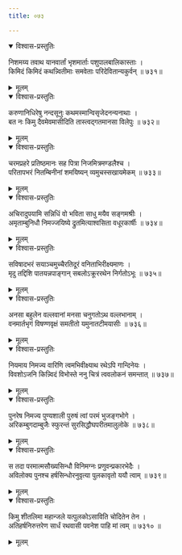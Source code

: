 ```yaml
---
title: ०७३

---
```

<div class="audioEmbed"  caption="सीतालक्ष्मी-वाचनम्" src="https://sanskritdocuments.org/sites/completenarayaneeyam/SoundFiles/073/073_01.mp3"></div>
<details open><summary>विश्वास-प्रस्तुतिः</summary>

निशमय्य तवाथ यानवार्तां भृशमार्ताः पशुपालबालिकास्ताः ।  
किमिदं किमिदं कथन्न्वितीमाः समवेताः परिदेवितान्यकुर्वन् ॥ ७३१॥
</details>
<details><summary>मूलम्</summary>

निशमय्य तवाथ यानवार्तां भृशमार्ताः पशुपालबालिकास्ताः ।  
किमिदं किमिदं कथन्न्वितीमाः समवेताः परिदेवितान्यकुर्वन् ॥ ७३१॥
</details>



<div class="audioEmbed"  caption="सीतालक्ष्मी-वाचनम्" src="https://sanskritdocuments.org/sites/completenarayaneeyam/SoundFiles/073/073_02.mp3"></div>
<details open><summary>विश्वास-प्रस्तुतिः</summary>

करुणानिधिरेषु नन्दसूनुः कथमस्मान्विसृजेदनन्यनाथाः ।  
बत नः किमु दैवमेवमासीदिति तास्त्वद्गतमानसा विलेपुः ॥ ७३२॥
</details>
<details><summary>मूलम्</summary>

करुणानिधिरेषु नन्दसूनुः कथमस्मान्विसृजेदनन्यनाथाः ।  
बत नः किमु दैवमेवमासीदिति तास्त्वद्गतमानसा विलेपुः ॥ ७३२॥
</details>



<div class="audioEmbed"  caption="सीतालक्ष्मी-वाचनम्" src="https://sanskritdocuments.org/sites/completenarayaneeyam/SoundFiles/073/073_03.mp3"></div>
<details open><summary>विश्वास-प्रस्तुतिः</summary>

चरमप्रहरे प्रतिष्ठमानः सह पित्रा निजमित्रमण्डलैश्च ।  
परितापभरं नितम्बिनीनां शमयिष्यन् व्यमुचस्सखायमेकम् ॥ ७३३॥
</details>
<details><summary>मूलम्</summary>

चरमप्रहरे प्रतिष्ठमानः सह पित्रा निजमित्रमण्डलैश्च ।  
परितापभरं नितम्बिनीनां शमयिष्यन् व्यमुचस्सखायमेकम् ॥ ७३३॥
</details>



<div class="audioEmbed"  caption="सीतालक्ष्मी-वाचनम्" src="https://sanskritdocuments.org/sites/completenarayaneeyam/SoundFiles/073/073_04.mp3"></div>
<details open><summary>विश्वास-प्रस्तुतिः</summary>

अचिरादुपयामि सन्निधिं वो भविता साधु मयैव सङ्गमश्रीः ।  
अमृताम्बुनिधौ निमज्जयिष्ये द्रुतमित्याश्वसिता वधूरकार्षीः ॥ ७३४॥
</details>
<details><summary>मूलम्</summary>

अचिरादुपयामि सन्निधिं वो भविता साधु मयैव सङ्गमश्रीः ।  
अमृताम्बुनिधौ निमज्जयिष्ये द्रुतमित्याश्वसिता वधूरकार्षीः ॥ ७३४॥
</details>



<div class="audioEmbed"  caption="सीतालक्ष्मी-वाचनम्" src="https://sanskritdocuments.org/sites/completenarayaneeyam/SoundFiles/073/073_05.mp3"></div>
<details open><summary>विश्वास-प्रस्तुतिः</summary>

सविषादभरं सयाञ्चमुच्चैरतिदूरं वनिताभिरीक्ष्यमाणः ।  
मृदु तद्दिशि पातयन्नपाङ्गान् सबलोऽक्रूररथेन निर्गतोऽभूः ॥ ७३५॥
</details>
<details><summary>मूलम्</summary>

सविषादभरं सयाञ्चमुच्चैरतिदूरं वनिताभिरीक्ष्यमाणः ।  
मृदु तद्दिशि पातयन्नपाङ्गान् सबलोऽक्रूररथेन निर्गतोऽभूः ॥ ७३५॥
</details>



<div class="audioEmbed"  caption="सीतालक्ष्मी-वाचनम्" src="https://sanskritdocuments.org/sites/completenarayaneeyam/SoundFiles/073/073_06.mp3"></div>
<details open><summary>विश्वास-प्रस्तुतिः</summary>

अनसा बहुलेन वल्लवानां मनसा चनुगतोऽथ वल्लभानाम् ।  
वनमार्तभृगं विषण्णवृक्षं समतीतो यमुनातटीमयासीः ॥ ७३६॥
</details>
<details><summary>मूलम्</summary>

अनसा बहुलेन वल्लवानां मनसा चनुगतोऽथ वल्लभानाम् ।  
वनमार्तभृगं विषण्णवृक्षं समतीतो यमुनातटीमयासीः ॥ ७३६॥
</details>



<div class="audioEmbed"  caption="सीतालक्ष्मी-वाचनम्" src="https://sanskritdocuments.org/sites/completenarayaneeyam/SoundFiles/073/073_07.mp3"></div>
<details open><summary>विश्वास-प्रस्तुतिः</summary>

नियमाय निमज्य वारिणि त्वमभिवीक्ष्याथ रथेऽपि गान्दिनेयः ।  
विवशोऽजनि किन्न्विदं विभोस्ते ननु चित्रं त्ववलोकनं समन्तात् ॥ ७३७॥
</details>
<details><summary>मूलम्</summary>

नियमाय निमज्य वारिणि त्वमभिवीक्ष्याथ रथेऽपि गान्दिनेयः ।  
विवशोऽजनि किन्न्विदं विभोस्ते ननु चित्रं त्ववलोकनं समन्तात् ॥ ७३७॥
</details>



<div class="audioEmbed"  caption="सीतालक्ष्मी-वाचनम्" src="https://sanskritdocuments.org/sites/completenarayaneeyam/SoundFiles/073/073_08.mp3"></div>
<details open><summary>विश्वास-प्रस्तुतिः</summary>

पुनरेष निमज्य पुण्यशाली पुरुषं त्वां परमं भुजङ्गभोगे ।  
अरिकम्बुगदाम्बुजैः स्फुरन्तं सुरसिद्धौघपरीतमालुलोके ॥ ७३८॥
</details>
<details><summary>मूलम्</summary>

पुनरेष निमज्य पुण्यशाली पुरुषं त्वां परमं भुजङ्गभोगे ।  
अरिकम्बुगदाम्बुजैः स्फुरन्तं सुरसिद्धौघपरीतमालुलोके ॥ ७३८॥
</details>



<div class="audioEmbed"  caption="सीतालक्ष्मी-वाचनम्" src="https://sanskritdocuments.org/sites/completenarayaneeyam/SoundFiles/073/073_09.mp3"></div>
<details open><summary>विश्वास-प्रस्तुतिः</summary>

स तदा परमात्मसौख्यसिन्धौ विनिमग्नः प्रणुवन्प्रकारभेदैः ।  
अविलोक्य पुनश्च हर्षसिन्धोरनुवृत्या पुलकावृतो ययौ त्वाम् ॥ ७३९॥
</details>
<details><summary>मूलम्</summary>

स तदा परमात्मसौख्यसिन्धौ विनिमग्नः प्रणुवन्प्रकारभेदैः ।  
अविलोक्य पुनश्च हर्षसिन्धोरनुवृत्या पुलकावृतो ययौ त्वाम् ॥ ७३९॥
</details>



<div class="audioEmbed"  caption="सीतालक्ष्मी-वाचनम्" src="https://sanskritdocuments.org/sites/completenarayaneeyam/SoundFiles/073/073_10.mp3"></div>
<details open><summary>विश्वास-प्रस्तुतिः</summary>

किमु शीतलिमा महान्जले यत्पुलकोऽसाविति चोदितेन तेन ।  
अतिहर्षनिरुत्तरेण सार्धं रथवासी पवनेश पाहि मां त्वम् ॥ ७३१० ॥
</details>
<details><summary>मूलम्</summary>

किमु शीतलिमा महान्जले यत्पुलकोऽसाविति चोदितेन तेन ।  
अतिहर्षनिरुत्तरेण सार्धं रथवासी पवनेश पाहि मां त्वम् ॥ ७३१० ॥
</details>

